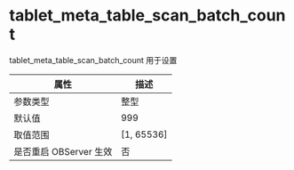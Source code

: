 tablet_meta_table_scan_batch_count 
=====================================================
tablet_meta_table_scan_batch_count 用于设置


|      **属性**      |    **描述**    |
|------------------|--------------|
| 参数类型             | 整型           |
| 默认值              | 999          |
| 取值范围             | \[1, 65536\] |
| 是否重启 OBServer 生效 | 否            |



